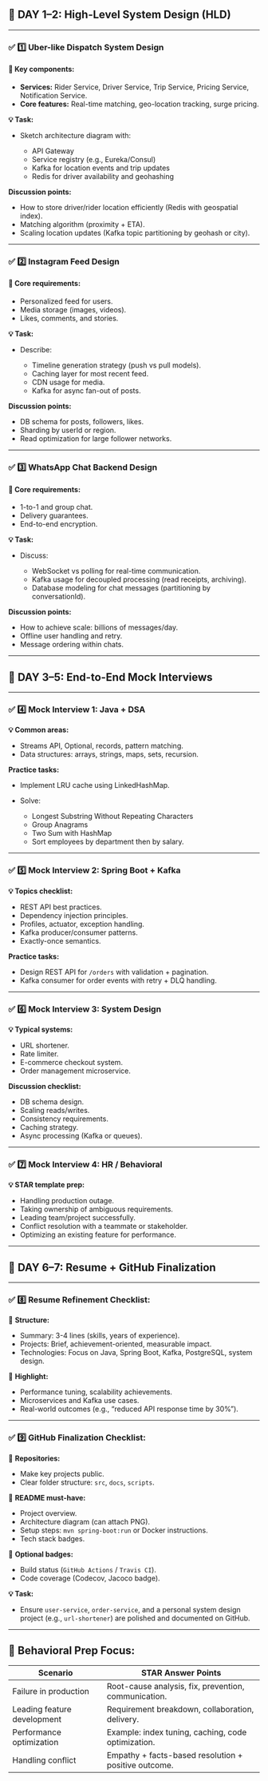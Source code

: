 ## 🧠 **DAY 1–2: High-Level System Design (HLD)**

---

### ✅ 1️⃣ **Uber-like Dispatch System Design**

#### 🔹 Key components:

* **Services:** Rider Service, Driver Service, Trip Service, Pricing Service, Notification Service.
* **Core features:** Real-time matching, geo-location tracking, surge pricing.

**💡 Task:**

* Sketch architecture diagram with:

  * API Gateway
  * Service registry (e.g., Eureka/Consul)
  * Kafka for location events and trip updates
  * Redis for driver availability and geohashing

**Discussion points:**

* How to store driver/rider location efficiently (Redis with geospatial index).
* Matching algorithm (proximity + ETA).
* Scaling location updates (Kafka topic partitioning by geohash or city).

---

### ✅ 2️⃣ **Instagram Feed Design**

#### 🔹 Core requirements:

* Personalized feed for users.
* Media storage (images, videos).
* Likes, comments, and stories.

**💡 Task:**

* Describe:

  * Timeline generation strategy (push vs pull models).
  * Caching layer for most recent feed.
  * CDN usage for media.
  * Kafka for async fan-out of posts.

**Discussion points:**

* DB schema for posts, followers, likes.
* Sharding by userId or region.
* Read optimization for large follower networks.

---

### ✅ 3️⃣ **WhatsApp Chat Backend Design**

#### 🔹 Core requirements:

* 1-to-1 and group chat.
* Delivery guarantees.
* End-to-end encryption.

**💡 Task:**

* Discuss:

  * WebSocket vs polling for real-time communication.
  * Kafka usage for decoupled processing (read receipts, archiving).
  * Database modeling for chat messages (partitioning by conversationId).

**Discussion points:**

* How to achieve scale: billions of messages/day.
* Offline user handling and retry.
* Message ordering within chats.

---

## 🧠 **DAY 3–5: End-to-End Mock Interviews**

---

### ✅ 4️⃣ **Mock Interview 1: Java + DSA**

**💡 Common areas:**

* Streams API, Optional, records, pattern matching.
* Data structures: arrays, strings, maps, sets, recursion.

**Practice tasks:**

* Implement LRU cache using LinkedHashMap.
* Solve:

  * Longest Substring Without Repeating Characters
  * Group Anagrams
  * Two Sum with HashMap
  * Sort employees by department then by salary.

---

### ✅ 5️⃣ **Mock Interview 2: Spring Boot + Kafka**

**💡 Topics checklist:**

* REST API best practices.
* Dependency injection principles.
* Profiles, actuator, exception handling.
* Kafka producer/consumer patterns.
* Exactly-once semantics.

**Practice tasks:**

* Design REST API for `/orders` with validation + pagination.
* Kafka consumer for order events with retry + DLQ handling.

---

### ✅ 6️⃣ **Mock Interview 3: System Design**

**💡 Typical systems:**

* URL shortener.
* Rate limiter.
* E-commerce checkout system.
* Order management microservice.

**Discussion checklist:**

* DB schema design.
* Scaling reads/writes.
* Consistency requirements.
* Caching strategy.
* Async processing (Kafka or queues).

---

### ✅ 7️⃣ **Mock Interview 4: HR / Behavioral**

**💡 STAR template prep:**

* Handling production outage.
* Taking ownership of ambiguous requirements.
* Leading team/project successfully.
* Conflict resolution with a teammate or stakeholder.
* Optimizing an existing feature for performance.

---

## 🧠 **DAY 6–7: Resume + GitHub Finalization**

---

### ✅ 8️⃣ **Resume Refinement Checklist:**

🔹 **Structure:**

* Summary: 3-4 lines (skills, years of experience).
* Projects: Brief, achievement-oriented, measurable impact.
* Technologies: Focus on Java, Spring Boot, Kafka, PostgreSQL, system design.

🔹 **Highlight:**

* Performance tuning, scalability achievements.
* Microservices and Kafka use cases.
* Real-world outcomes (e.g., “reduced API response time by 30%”).

---

### ✅ 9️⃣ **GitHub Finalization Checklist:**

🔹 **Repositories:**

* Make key projects public.
* Clear folder structure: `src`, `docs`, `scripts`.

🔹 **README must-have:**

* Project overview.
* Architecture diagram (can attach PNG).
* Setup steps: `mvn spring-boot:run` or Docker instructions.
* Tech stack badges.

🔹 **Optional badges:**

* Build status (`GitHub Actions` / `Travis CI`).
* Code coverage (Codecov, Jacoco badge).

**💡 Task:**

* Ensure `user-service`, `order-service`, and a personal system design project (e.g., `url-shortener`) are polished and documented on GitHub.

---

## 📝 **Behavioral Prep Focus:**

| **Scenario**                | **STAR Answer Points**                               |
| --------------------------- | ---------------------------------------------------- |
| Failure in production       | Root-cause analysis, fix, prevention, communication. |
| Leading feature development | Requirement breakdown, collaboration, delivery.      |
| Performance optimization    | Example: index tuning, caching, code optimization.   |
| Handling conflict           | Empathy + facts-based resolution + positive outcome. |